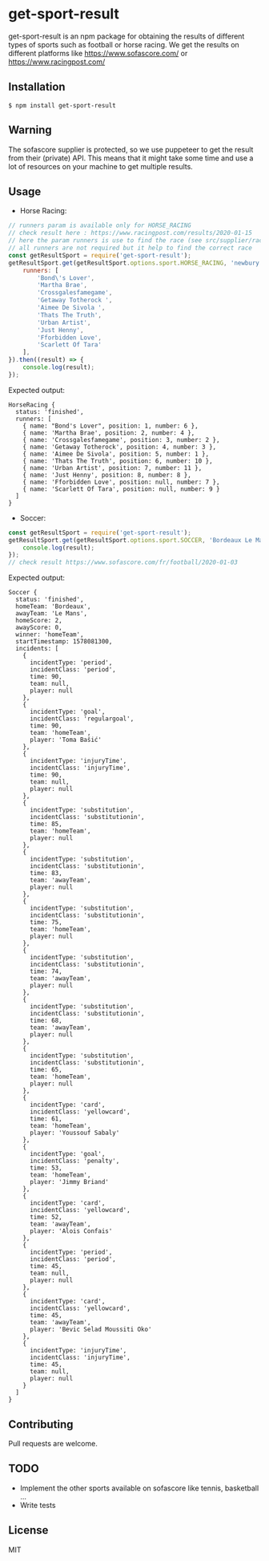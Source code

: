 # get-sport-result
get-sport-result is an npm package for obtaining the results of different types of sports such as football or horse racing.
We get the results on different platforms like https://www.sofascore.com/ or https://www.racingpost.com/

## Installation
```
$ npm install get-sport-result
```

## Warning
The sofascore supplier is protected, so we use puppeteer to get the result from their (private) API.
This means that it might take some time and use a lot of resources on your machine to get multiple results.

## Usage
- Horse Racing:
```javascript
// runners param is available only for HORSE_RACING
// check result here : https://www.racingpost.com/results/2020-01-15
// here the param runners is use to find the race (see src/supplier/racingpost.js)
// all runners are not required but it help to find the correct race
const getResultSport = require('get-sport-result');
getResultSport.get(getResultSport.options.sport.HORSE_RACING, 'newbury', new Date('2020-01-15'), {
    runners: [
        'Bond\'s Lover',
        'Martha Brae',
        'Crossgalesfamegame',
        'Getaway Totherock ',
        'Aimee De Sivola ',
        'Thats The Truth',
        'Urban Artist',
        'Just Henny',
        'Fforbidden Love',
        'Scarlett Of Tara'
    ],
}).then((result) => {
    console.log(result);
});
```
Expected output:
```
HorseRacing {
  status: 'finished',
  runners: [
    { name: "Bond's Lover", position: 1, number: 6 },
    { name: 'Martha Brae', position: 2, number: 4 },
    { name: 'Crossgalesfamegame', position: 3, number: 2 },
    { name: 'Getaway Totherock', position: 4, number: 3 },
    { name: 'Aimee De Sivola', position: 5, number: 1 },
    { name: 'Thats The Truth', position: 6, number: 10 },
    { name: 'Urban Artist', position: 7, number: 11 },
    { name: 'Just Henny', position: 8, number: 8 },
    { name: 'Fforbidden Love', position: null, number: 7 },
    { name: 'Scarlett Of Tara', position: null, number: 9 }
  ]
}

```

- Soccer:
```javascript
const getResultSport = require('get-sport-result');
getResultSport.get(getResultSport.options.sport.SOCCER, 'Bordeaux Le Mans', new Date('2020-01-03')).then((result) => {
    console.log(result);
});
// check result https://www.sofascore.com/fr/football/2020-01-03
```
Expected output:
```
Soccer {
  status: 'finished',
  homeTeam: 'Bordeaux',
  awayTeam: 'Le Mans',
  homeScore: 2,
  awayScore: 0,
  winner: 'homeTeam',
  startTimestamp: 1578081300,
  incidents: [
    {
      incidentType: 'period',
      incidentClass: 'period',
      time: 90,
      team: null,
      player: null
    },
    {
      incidentType: 'goal',
      incidentClass: 'regulargoal',
      time: 90,
      team: 'homeTeam',
      player: 'Toma Bašić'
    },
    {
      incidentType: 'injuryTime',
      incidentClass: 'injuryTime',
      time: 90,
      team: null,
      player: null
    },
    {
      incidentType: 'substitution',
      incidentClass: 'substitutionin',
      time: 85,
      team: 'homeTeam',
      player: null
    },
    {
      incidentType: 'substitution',
      incidentClass: 'substitutionin',
      time: 83,
      team: 'awayTeam',
      player: null
    },
    {
      incidentType: 'substitution',
      incidentClass: 'substitutionin',
      time: 75,
      team: 'homeTeam',
      player: null
    },
    {
      incidentType: 'substitution',
      incidentClass: 'substitutionin',
      time: 74,
      team: 'awayTeam',
      player: null
    },
    {
      incidentType: 'substitution',
      incidentClass: 'substitutionin',
      time: 68,
      team: 'awayTeam',
      player: null
    },
    {
      incidentType: 'substitution',
      incidentClass: 'substitutionin',
      time: 65,
      team: 'homeTeam',
      player: null
    },
    {
      incidentType: 'card',
      incidentClass: 'yellowcard',
      time: 61,
      team: 'homeTeam',
      player: 'Youssouf Sabaly'
    },
    {
      incidentType: 'goal',
      incidentClass: 'penalty',
      time: 53,
      team: 'homeTeam',
      player: 'Jimmy Briand'
    },
    {
      incidentType: 'card',
      incidentClass: 'yellowcard',
      time: 52,
      team: 'awayTeam',
      player: 'Alois Confais'
    },
    {
      incidentType: 'period',
      incidentClass: 'period',
      time: 45,
      team: null,
      player: null
    },
    {
      incidentType: 'card',
      incidentClass: 'yellowcard',
      time: 45,
      team: 'awayTeam',
      player: 'Bevic Selad Moussiti Oko'
    },
    {
      incidentType: 'injuryTime',
      incidentClass: 'injuryTime',
      time: 45,
      team: null,
      player: null
    }
  ]
}
```

## Contributing
Pull requests are welcome.

## TODO
- Implement the other sports available on sofascore like tennis, basketball ...
- Write tests

## License
MIT